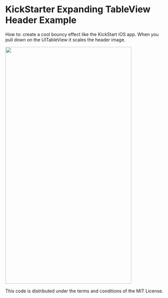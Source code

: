# KickStarter Expanding TableView Header Example
How to: create a cool bouncy effect like the KickStart iOS app. When you pull down on the UITableView it scales the header image.

<img src="http://wrichards.com/github/ios-kickstarter/kickstarter.png" width="396" height="744">

This code is distributed under the terms and conditions of the MIT License.
